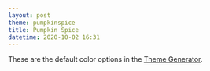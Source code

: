 ```yaml
---
layout: post
theme: pumpkinspice
title: Pumpkin Spice
datetime: 2020-10-02 16:31
---
```


These are the default color options in the [Theme Generator](https://github.com/ThiefMD/theme-generator).
